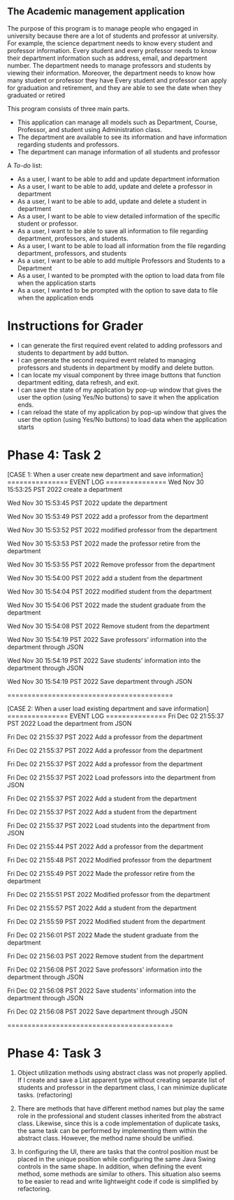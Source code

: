 ## The Academic management application
The purpose of this program is to manage people who engaged in university because there are a lot of students and professor at university.
For example, the science department needs to know every student and professor information.
Every student and every professor needs to know their department information such as address, email, and department number. 
The department needs to manage professors and students by viewing their information. 
Moreover, the department needs to know how many student or professor they have
Every student and professor can apply for graduation and retirement, and they are able to see the date when they graduated or retired

This program consists of three main parts. 
- This application can manage all models such as Department, Course, Professor, and student using Administration class.
- The department are available to see its information and have information regarding students and professors.
- The department can manage information of all students and professor

A *To-do* list:
- As a user, I want to be able to add and update department information
- As a user, I want to be able to add, update and delete a professor in department
- As a user, I want to be able to add, update and delete a student in department
- As a user, I want to be able to view detailed information of the specific student or professor.
- As a user, I want to be able to save all information to file regarding department, professors, and students.
- As a user, I want to be able to load all information from the file regarding department, professors, and students
- As a user, I want to be able to add multiple Professors and Students to a Department
- As a user, I wanted to be prompted with the option to load data from file when the application starts 
- As a user, I wanted to be prompted with the option to save data to file when the application ends

# Instructions for Grader

- I can generate the first required event related to adding professors and students to department by add button.
- I can generate the second required event related to managing professors and students in department by modify and delete button.
- I can locate my visual component by three image buttons that function department editing, data refresh, and exit. 
- I can save the state of my application by pop-up window that gives the user the option (using Yes/No buttons) to save it when the application ends.
- I can reload the state of my application by pop-up window that gives the user the option (using Yes/No buttons) to load data when the application starts

# Phase 4: Task 2
[CASE 1: When a user create new department and save information]
=============== EVENT LOG ===============
Wed Nov 30 15:53:25 PST 2022
create a department

Wed Nov 30 15:53:45 PST 2022
update the department

Wed Nov 30 15:53:49 PST 2022
add a professor from the department

Wed Nov 30 15:53:52 PST 2022
modified professor from the department

Wed Nov 30 15:53:53 PST 2022
made the professor retire from the department

Wed Nov 30 15:53:55 PST 2022
Remove professor from the department

Wed Nov 30 15:54:00 PST 2022
add a student from the department

Wed Nov 30 15:54:04 PST 2022
modified student from the department

Wed Nov 30 15:54:06 PST 2022
made the student graduate from the department

Wed Nov 30 15:54:08 PST 2022
Remove student from the department

Wed Nov 30 15:54:19 PST 2022
Save professors' information into the department through JSON

Wed Nov 30 15:54:19 PST 2022
Save students' information into the department through JSON

Wed Nov 30 15:54:19 PST 2022
Save department through JSON

=========================================

[CASE 2: When a user load existing department and save information]
=============== EVENT LOG ===============
Fri Dec 02 21:55:37 PST 2022
Load the department from JSON

Fri Dec 02 21:55:37 PST 2022
Add a professor from the department

Fri Dec 02 21:55:37 PST 2022
Add a professor from the department

Fri Dec 02 21:55:37 PST 2022
Add a professor from the department

Fri Dec 02 21:55:37 PST 2022
Load professors into the department from JSON

Fri Dec 02 21:55:37 PST 2022
Add a student from the department

Fri Dec 02 21:55:37 PST 2022
Add a student from the department

Fri Dec 02 21:55:37 PST 2022
Load students into the department from JSON

Fri Dec 02 21:55:44 PST 2022
Add a professor from the department

Fri Dec 02 21:55:48 PST 2022
Modified professor from the department

Fri Dec 02 21:55:49 PST 2022
Made the professor retire from the department

Fri Dec 02 21:55:51 PST 2022
Modified professor from the department

Fri Dec 02 21:55:57 PST 2022
Add a student from the department

Fri Dec 02 21:55:59 PST 2022
Modified student from the department

Fri Dec 02 21:56:01 PST 2022
Made the student graduate from the department

Fri Dec 02 21:56:03 PST 2022
Remove student from the department

Fri Dec 02 21:56:08 PST 2022
Save professors' information into the department through JSON

Fri Dec 02 21:56:08 PST 2022
Save students' information into the department through JSON

Fri Dec 02 21:56:08 PST 2022
Save department through JSON

=========================================

# Phase 4: Task 3
1. Object utilization methods using abstract class was not properly applied. If I create and save a List<Person> apparent type without 
   creating separate list of students and professor in the department class, I can minimize duplicate tasks. (refactoring)

2. There are methods that have different method names but play the same role in the professional and student classes inherited from the abstract class.
   Likewise, since this is a code implementation of duplicate tasks, the same task can be performed by implementing them within the abstract class.
   However, the method name should be unified.

3. In configuring the UI, there are tasks that the control position must be placed in the unique position while configuring the same Java Swing controls in the same shape.
   In addition, when defining the event method, some methods are similar to others. 
   This situation also seems to be easier to read and write lightweight code if code is simplified by refactoring.
